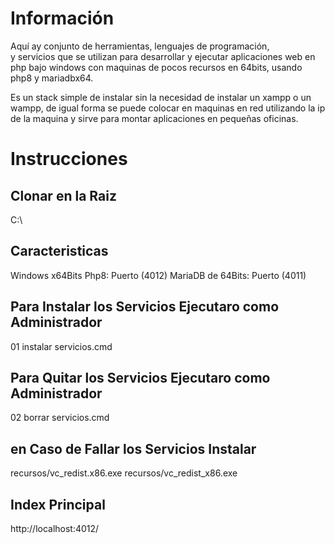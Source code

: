 
# Información
Aquí ay conjunto de herramientas, lenguajes de programación,  
y servicios que se utilizan para desarrollar y ejecutar aplicaciones 
web en php bajo windows con maquinas de pocos recursos en 64bits, 
usando php8 y mariadbx64.

Es un stack simple de instalar sin la necesidad de instalar 
un xampp o un wampp, de igual forma se puede colocar en 
maquinas en red utilizando la ip de la maquina 
y sirve para montar aplicaciones en pequeñas oficinas.

# Instrucciones
## Clonar en la Raiz
C:\

## Caracteristicas
Windows x64Bits
Php8: Puerto (4012)
MariaDB de 64Bits: Puerto (4011)

## Para Instalar los Servicios Ejecutaro como Administrador
01 instalar servicios.cmd

## Para Quitar los Servicios Ejecutaro como Administrador
02 borrar servicios.cmd

## en Caso de Fallar los Servicios Instalar 
recursos/vc_redist.x86.exe
recursos/vc_redist_x86.exe

## Index Principal
http://localhost:4012/

